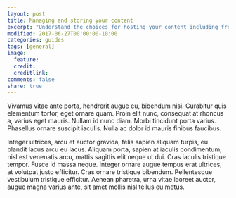 ```yaml
---
layout: post
title: Managing and storing your content
excerpt: "Understand the choices for hosting your content including free and paid-for options that are ready to use of may require extra setup."
modified: 2017-06-27T00:00:00-10:00
categories: guides
tags: [general]
image:
  feature:
  credit:
  creditlink:
comments: false
share: true
---
```


Vivamus vitae ante porta, hendrerit augue eu, bibendum nisi. Curabitur quis elementum tortor, eget ornare quam. Proin elit nunc, consequat at rhoncus a, varius eget mauris. Nullam id nunc diam. Morbi tincidunt porta varius. Phasellus ornare suscipit iaculis. Nulla ac dolor id mauris finibus faucibus.

Integer ultrices, arcu et auctor gravida, felis sapien aliquam turpis, eu blandit lacus arcu eu lacus. Aliquam porta, sapien at iaculis condimentum, nisl est venenatis arcu, mattis sagittis elit neque ut dui. Cras iaculis tristique tempor. Fusce id massa neque. Integer ornare augue tempus erat ultrices, at volutpat justo efficitur. Cras ornare tristique bibendum. Pellentesque vestibulum tristique efficitur. Aenean pharetra, urna vitae laoreet auctor, augue magna varius ante, sit amet mollis nisl tellus eu metus.
